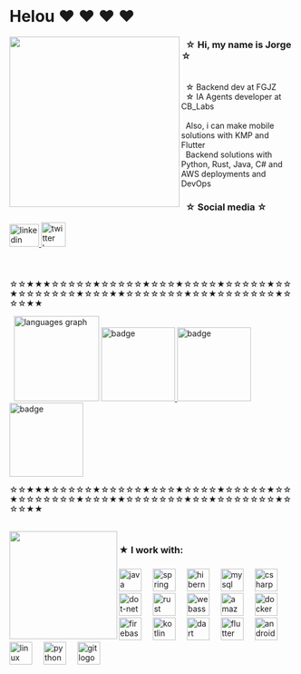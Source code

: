 <br clear="both">

# Helou ♥ ♥ ♥ ♥
<img align="left" height="300" src="https://github.com/user-attachments/assets/9ae93afe-8f2b-4c50-8fa1-ed5a4395944f"  />

<h3 align="left">&nbsp ☆ Hi, my name is Jorge ☆ <br><br> </h3>

<p align="left">&nbsp ☆ Backend dev at FGJZ <br> &nbsp ☆ IA Agents developer at CB_Labs<br><br> &nbsp Also, i can make mobile solutions with KMP and Flutter <br> &nbsp Backend solutions with Python, Rust, Java, C# and AWS deployments and DevOps<p>

<h3 align="left">&nbsp ☆ Social media ☆ </h3>

<div align="left">
  <a href="https://www.linkedin.com/in/jorge-brandon-chandomi-esponda-652948279/" target="_blank">
    <img src="https://raw.githubusercontent.com/maurodesouza/profile-readme-generator/master/src/assets/icons/social/linkedin/default.svg" width="52" height="40" alt="linkedin logo"  />
  </a>
  <a href="https://twitter.com/SrConejoUwU" target="_blank">
    <img src="https://github.com/user-attachments/assets/01c5fb0f-98ff-4649-8e36-1f2f79ef8773" height="43" alt="twitter logo"/>
  </a>
</div>

###

<br clear="both">

<p align="left">☆☆★★★☆☆☆☆☆★☆☆☆☆☆★☆☆☆★☆☆☆☆★☆☆☆☆☆★☆☆★☆☆☆☆☆☆☆★☆☆☆★★☆☆☆☆☆☆☆★☆☆★☆☆☆☆☆☆☆★☆☆☆★★</p>

<div align="left">
  <p> 
    &nbsp <img src="https://github-readme-stats.vercel.app/api/top-langs?username=JBunCE&locale=en&hide_title=false&layout=compact&card_width=320&langs_count=4&theme=shades-of-purple&hide_border=false&order=2" height="150" alt="languages graph"  />
    <a href="https://www.credly.com/users/jorge-brandon-chandomi-esponda.a099c17c" target="_blank">
      <img src="https://github.com/user-attachments/assets/9137efa0-85f8-41aa-b65a-a7caa404b795" height="130" alt="badge"  />
    </a>
    <a href="https://www.credly.com/users/jorge-brandon-chandomi-esponda.a099c17c" target="_blank">
      <img src="https://github.com/user-attachments/assets/3c4804e9-6cc1-4a74-a7e9-b940015b9bf0" height="130" alt="badge"  />
    </a>
    <a href="https://www.credly.com/users/jorge-brandon-chandomi-esponda.a099c17c" target="_blank">
      <img src="https://github.com/user-attachments/assets/255c2253-e0a1-4a9e-96a3-92a6e55e7c3b" height="130" alt="badge"  />
    </a>
  </p>
</div>

<p align="left">☆☆★★★☆☆☆☆☆★☆☆☆☆☆★☆☆☆★☆☆☆☆★☆☆☆☆☆★☆☆★☆☆☆☆☆☆☆★☆☆☆★★☆☆☆☆☆☆☆★☆☆★☆☆☆☆☆☆☆★☆☆☆★★</p>

<br clear="both">

<img align="left" height="190" src="https://github.com/user-attachments/assets/dc9cf204-dd92-42da-b2ad-c5ea8129afff"  />

###

<h3 align="left"> ★ I work with:</h3>

###

<div align="left">
  <img src="https://cdn.jsdelivr.net/gh/devicons/devicon/icons/java/java-original.svg" height="40" alt="java logo"  />
  <img width="12" />
  <img src="https://skillicons.dev/icons?i=spring" height="40" alt="spring logo"  />
  <img width="12" />
  <img src="https://skillicons.dev/icons?i=hibernate" height="40" alt="hibernate logo"  />
  <img width="12" />
  <img src="https://skillicons.dev/icons?i=mysql" height="40" alt="mysql logo"  />
  <img width="12" />
  <img src="https://cdn.jsdelivr.net/gh/devicons/devicon/icons/csharp/csharp-original.svg" height="40" alt="csharp logo"  />
  <img width="12" />
  <img src="https://skillicons.dev/icons?i=dotnet" height="40" alt="dot-net logo"  />
  <img width="12" />
  <img src="https://skillicons.dev/icons?i=rust" height="40" alt="rust logo"  />
  <img width="12" />
  <img src="https://cdn.simpleicons.org/webassembly/654FF0" height="40" alt="webassembly logo"  />
  <img width="12" />
  <img src="https://skillicons.dev/icons?i=aws" height="40" alt="amazonwebservices logo"  />
  <img width="12" />
  <img src="https://cdn.simpleicons.org/docker/2496ED" height="40" alt="docker logo"  />
  <img width="12" />
  <img src="https://cdn.jsdelivr.net/gh/devicons/devicon/icons/firebase/firebase-plain.svg" height="40" alt="firebase logo"  />
  <img width="12" />
  <img src="https://cdn.jsdelivr.net/gh/devicons/devicon/icons/kotlin/kotlin-original.svg" height="40" alt="kotlin logo"  />
  <img width="12" />
  <img src="https://skillicons.dev/icons?i=dart" height="40" alt="dart logo"  />
  <img width="12" />
  <img src="https://cdn.jsdelivr.net/gh/devicons/devicon/icons/flutter/flutter-original.svg" height="40" alt="flutter logo"  />
  <img width="12" />
  <img src="https://skillicons.dev/icons?i=androidstudio" height="40" alt="androidstudio logo"  />
  <img width="12" />
  <img src="https://skillicons.dev/icons?i=linux" height="40" alt="linux logo"  />
  <img width="12" />
  <img src="https://skillicons.dev/icons?i=py" height="40" alt="python logo"  />
  <img width="12" />
  <img src="https://cdn.simpleicons.org/git/F05032" height="40" alt="git logo"  />
</div>

###

<br clear="both">

###

